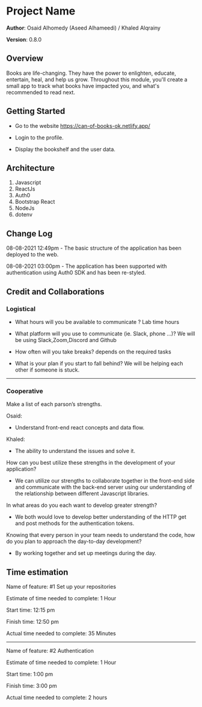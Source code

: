 # Project Name

**Author**: Osaid Alhomedy (Aseed Alhameedi) / Khaled Alqrainy

**Version**: 0.8.0

## Overview

Books are life-changing. They have the power to enlighten, educate, entertain, heal, and help us grow. Throughout this module, you'll create a small app to track what books have impacted you, and what's recommended to read next.

## Getting Started

* Go to the website https://can-of-books-ok.netlify.app/

* Login to the profile.

* Display the bookshelf and the user data.

## Architecture

1. Javascript
2. ReactJs
3. Auth0
4. Bootstrap React
5. NodeJs
6. dotenv

## Change Log


08-08-2021 12:49pm - The basic structure of the application has been deployed to the web.

08-08-2021 03:00pm - The application has been supported with authentication using Auth0 SDK and has been re-styled.

## Credit and Collaborations

### Logistical

- What hours will you be available to communicate ?
  Lab time hours

- What platform will you use to communicate (ie. Slack, phone …)?
  We will be using Slack,Zoom,Discord and Github

- How often will you take breaks?
  depends on the required tasks

- What is your plan if you start to fall behind?
  We will be helping each other if someone is stuck.

---

### Cooperative

Make a list of each parson’s strengths.

Osaid:

* Understand front-end react concepts and data flow.



Khaled:

*  The ability to understand the issues and solve it.


How can you best utilize these strengths in the development of your application?

* We can utilize our strengths to collaborate together in the front-end side and communicate with the back-end server using our understanding of the relationship between different Javascript libraries.

In what areas do you each want to develop greater strength?

* We both would love to develop better understanding of the HTTP get and post methods for the authentication tokens.

Knowing that every person in your team needs to understand the code, how do you plan to approach the day-to-day development?

* By working together and set up meetings during the day.


## Time estimation

Name of feature: #1 Set up your repositories

Estimate of time needed to complete: 1 Hour

Start time: 12:15 pm

Finish time: 12:50 pm

Actual time needed to complete: 35 Minutes

---

Name of feature: #2 Authentication

Estimate of time needed to complete: 1 Hour

Start time: 1:00 pm

Finish time: 3:00 pm

Actual time needed to complete: 2 hours

